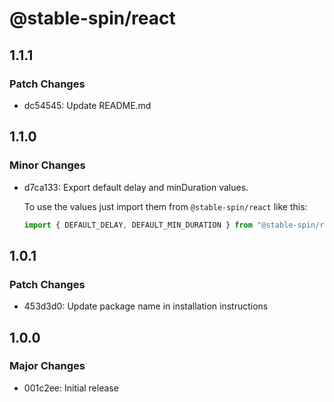 # @stable-spin/react

## 1.1.1

### Patch Changes

- dc54545: Update README.md

## 1.1.0

### Minor Changes

- d7ca133: Export default delay and minDuration values.

  To use the values just import them from `@stable-spin/react` like this:

  ```ts
  import { DEFAULT_DELAY, DEFAULT_MIN_DURATION } from "@stable-spin/react";
  ```

## 1.0.1

### Patch Changes

- 453d3d0: Update package name in installation instructions

## 1.0.0

### Major Changes

- 001c2ee: Initial release
